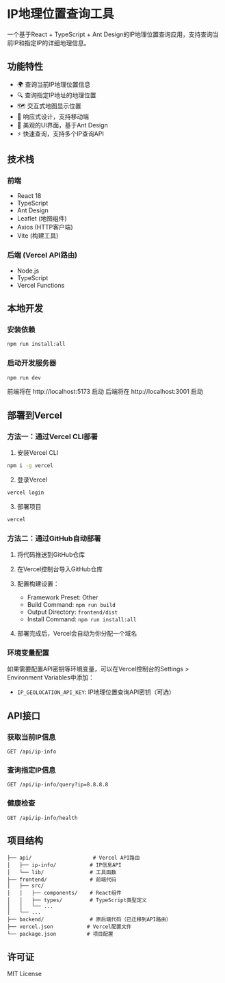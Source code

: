 # IP地理位置查询工具

一个基于React + TypeScript + Ant Design的IP地理位置查询应用，支持查询当前IP和指定IP的详细地理信息。

## 功能特性

- 🌍 查询当前IP地理位置信息
- 🔍 查询指定IP地址的地理位置
- 🗺️ 交互式地图显示位置
- 📱 响应式设计，支持移动端
- 🎨 美观的UI界面，基于Ant Design
- ⚡ 快速查询，支持多个IP查询API

## 技术栈

### 前端
- React 18
- TypeScript
- Ant Design
- Leaflet (地图组件)
- Axios (HTTP客户端)
- Vite (构建工具)

### 后端 (Vercel API路由)
- Node.js
- TypeScript
- Vercel Functions

## 本地开发

### 安装依赖
```bash
npm run install:all
```

### 启动开发服务器
```bash
npm run dev
```

前端将在 http://localhost:5173 启动
后端将在 http://localhost:3001 启动

## 部署到Vercel

### 方法一：通过Vercel CLI部署

1. 安装Vercel CLI
```bash
npm i -g vercel
```

2. 登录Vercel
```bash
vercel login
```

3. 部署项目
```bash
vercel
```

### 方法二：通过GitHub自动部署

1. 将代码推送到GitHub仓库

2. 在Vercel控制台导入GitHub仓库

3. 配置构建设置：
   - Framework Preset: Other
   - Build Command: `npm run build`
   - Output Directory: `frontend/dist`
   - Install Command: `npm run install:all`

4. 部署完成后，Vercel会自动为你分配一个域名

### 环境变量配置

如果需要配置API密钥等环境变量，可以在Vercel控制台的Settings > Environment Variables中添加：

- `IP_GEOLOCATION_API_KEY`: IP地理位置查询API密钥（可选）

## API接口

### 获取当前IP信息
```
GET /api/ip-info
```

### 查询指定IP信息
```
GET /api/ip-info/query?ip=8.8.8.8
```

### 健康检查
```
GET /api/ip-info/health
```

## 项目结构

```
├── api/                    # Vercel API路由
│   ├── ip-info/           # IP信息API
│   └── lib/               # 工具函数
├── frontend/              # 前端代码
│   ├── src/
│   │   ├── components/    # React组件
│   │   ├── types/         # TypeScript类型定义
│   │   └── ...
│   └── ...
├── backend/               # 原后端代码（已迁移到API路由）
├── vercel.json           # Vercel配置文件
└── package.json          # 项目配置
```

## 许可证

MIT License
